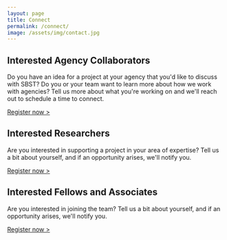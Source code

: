 ```yaml
---
layout: page
title: Connect
permalink: /connect/
image: /assets/img/contact.jpg
---
```


## Interested Agency Collaborators

Do you have an idea for a project at your agency that you'd like to discuss with SBST? Do you or your team want to learn more about how we work with agencies? Tell us more about what you're working on and we'll reach out to schedule a time to connect.

[Register now >](https://docs.google.com/a/gsa.gov/forms/d/1Ho5LmjXDGwrxwnLE3MVIA7yNv9LdQmeKBcbSRHqK0AQ/viewform)

## Interested Researchers

Are you interested in supporting a project in your area of expertise? Tell us a bit about yourself, and if an opportunity arises, we'll notify you.

[Register now >](https://docs.google.com/a/gsa.gov/forms/d/1Q-htQ4boVP4sSeAsgkejfQbS3opMMRXR0Er4s7hdsGg/viewform)

## Interested Fellows and Associates

Are you interested in joining the team? Tell us a bit about yourself, and if an opportunity arises, we'll notify you.

[Register now >](https://docs.google.com/forms/d/1lwyc-Qx1LM6esvJ7YXTfw85YVOUIHZJjo3A_lLXkyC4/viewform)
